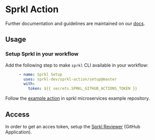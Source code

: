 # Sprkl Action


Further documentation and guidelines are maintained on our [docs](https://docs.sprkl.dev/documentations/sprkl-for-github-actions).
## Usage

### Setup Sprkl in your workflow

Add the following step to make `sprkl` CLI available in your workflow:

```yaml
      - name: Sprkl Setup
        uses: sprkl-dev/sprkl-action/setup@master
        with:
          token: ${{ secrets.SPRKL_GITHUB_ACTIONS_TOKEN }}
```

Follow the [example action](https://github.com/sprkl-dev/use-sprkl/blob/main/.github/workflows/ci.yml) in sprkl microservices example repository.

## Access

In order to get an acces token, setup the [Sprkl Reviewer](https://github.com/marketplace/sprkl-reviewer) (GitHub Application).
